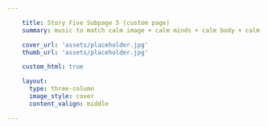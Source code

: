 ```yaml
---

    title: Story Five Subpage 5 (custom page)
    summary: music to match calm image + calm minds + calm body + calm gut

    cover_url: 'assets/placeholder.jpg'
    thumb_url: 'assets/placeholder.jpg'

    custom_html: true

    layout:
      type: three-column
      image_style: cover
      content_valign: middle

---
```

